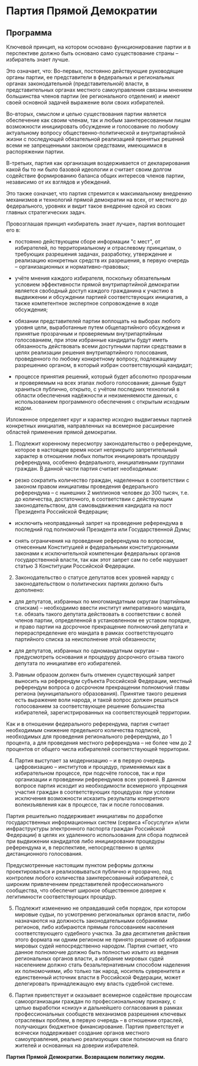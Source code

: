 # Партия Прямой Демократии
## Программа

Ключевой принцип, на котором основано функционирование партии и в перспективе должно быть основано само существование страны – избиратель знает лучше.

Это означает, что:
Во-первых, постоянно действующие руководящие органы партии, ее представители в федеральных и региональных органах законодательной (представительной) власти, в представительных органах местного самоуправления связаны мнением большинства членов партии (ее регионального отделения) и имеют своей основной задачей выражение воли своих избирателей.

Во-вторых, смыслом и целью существования партии является обеспечение как своим членам, так и любым заинтересованным лицам возможности инициировать обсуждение и голосование по любому актуальному вопросу общественно-политической и внутрипартийной жизни с последующей обязательной реализацией принятых решений всеми не запрещенными законом средствами, имеющимися в распоряжении партии.

В-третьих, партия как организация воздерживается от декларирования какой бы то ни было базовой идеологии и считает своим долгом содействие формированию баланса общих интересов членов партии, независимо от их взглядов и убеждений.

Это также означает, что партия стремится к максимальному внедрению механизмов и технологий прямой демократии на всех, от местного до федерального, уровнях и видит такое внедрение одной из своих главных стратегических задач.

Провозглашая принцип «избиратель знает лучше», партия воплощает его в:

- постоянно действующем сборе информации "с мест", от избирателей, по территориальному и отраслевому принципам, о требующих разрешения задачах, разработку, утверждение и реализацию конкретных средств их разрешения, в первую очередь – организационных и нормативно-правовых;

- учёте мнения каждого избирателя, поскольку обязательным условием эффективности прямой внутрипартийной демократии является свободный доступ каждого гражданина к участию в выдвижении и обсуждении партией соответствующих инициатив, а также компетентное экспертное сопровождение в ходе обсуждения;

- обязании представителей партии воплощать на выборах любого уровня цели, выработанные путем общепартийного обсуждения и принятые прозрачным и проверяемым внутрипартийным голосованием, при этом избранные кандидаты будут иметь обязанность действовать всеми доступными партии средствами в целях реализации решения внутрипартийного голосования, проведенного по любому конкретному вопросу, подлежащему разрешению органом, в который избран соответствующий кандидат;   

- процессе принятия решений, который будет абсолютно прозрачным и проверяемым на всех этапах любого голосования; данные будут храниться публично, открыто, с учётом последних технологий в области обеспечения надёжности и неизменяемости данных, с использованием программного обеспечения с открытым исходным кодом.


Изложенное определяет круг и характер исходно выдвигаемых партией конкретных инициатив, направленных на всемерное расширение областей применения прямой демократии.

1. Подлежит коренному пересмотру законодательство о референдуме, которое в настоящее время носит неприкрыто запретительный характер в отношении любых попыток инициировать процедуру референдума, особенно федерального, инициативными группами граждан. В данной части партия считает необходимым:

  - резко сократить количество граждан, наделенных в соответствии с законом правом инициативы проведения федерального референдума – с нынешних 2 миллионов человек до 300 тысяч, т.е. до количества, достаточного, в соответствии с действующим законодательством, для самовыдвижения кандидата на пост Президента Российской Федерации;

  - исключить неоправданный запрет на проведение референдума в последний год полномочий Президента или Государственной Думы;

  - снять ограничения на проведение референдума по вопросам, отнесенным Конституцией и федеральными конституционными законами к исключительной компетенции федеральных органов государственной власти, так как этот запрет сам по себе нарушает статью 3 Конституции Российской Федерации.

2. Законодательство о статусе депутатов всех уровней наряду с законодательством о политических партиях должно быть дополнено:

  - для депутатов, избранных по многомандатным округам (партийным спискам) – необходиимо ввести институт императивного мандата, т.е. обязать такого депутата действовать в соответствии с волей членов партии, определенной в  установленном ее уставом порядке, и право партии на досрочное прекращение полномочий депутата и перераспределение его мандата в рамках соответствующего партийного списка за неисполнение этой обязанности;

  - для депутатов, избранных по одномандатным округам – предусмотреть основания и процедуру досрочного отзыва такого депутата по инициативе его избирателей.

3. Равным образом должен быть отменен существующий запрет выносить на референдум субъекта Российской Федерации, местный референдум вопроса о досрочном прекращении полномочий главы региона (муниципального образования). Принятие такого решения есть выражение воли народа, и такой вопрос должен решаться голосованием за соответствующее решение большинства избирателей, зарегистрированных на соответствующей территории.

  Как и в отношении федерального референдума, партия считает необходимым снижение предельного количества подписей, необходимых для проведения регионального референдума, до 1 процента, а для проведения местного референдума – не более чем до 2 процентов от общего числа избирателей соответствующей территории.

4. Партия выступает за модернизацию – и в первую очередь цифровизацию – институтов и процедур, применяемых как в избирательном процессе, при подсчёте голосов, так и при организации и проведении референдумов всех уровней. В данном вопросе партия исходит из необходимости всемерного упрощения участия граждан в соответствующих процедурах при условии исключения возможности исказить результаты конкретного волеизъявления как в процессе, так и после голосования.

  Партия решительно поддерживает инициативы по доработке государственных информационных систем (сервиса «Госуслуги» и/или инфраструктуры электронного паспорта граждан Российской Федерации) в целях их удаленного использования для сбора подписей при выдвижении кандидатов либо инициировании процедуры референдума и, в перспективе, непосредственно в целях дистанционного голосования.

  Предусмотренные настоящим пунктом реформы должны проектироваться и реализовываться публично и прозрачно, под контролем любого количества заинтересованный избирателей, с широким привлечением представителей профессионального сообщества, что обеспечит широкое общественное доверие к легитимности соответствующих процедур.

5. Подлежит изменению не оправдавший себя порядок, при котором мировые судьи, по усмотрению региональных органов власти, либо назначаются на должность законодательными собраниями регионов, либо избираются прямым голосованием населения соответствующего судебного участка. За два десятилетия действия этого формата ни одним регионом не принято решение об избрании мировых судей непосредственно народом. Партия считает, что данное полномочие должно быть полностью изъято из ведения региональных органов власти, а избрание мировых судей населением должно стать безальтернативным способом наделения их полномочиями, ибо только так народ, носитель суверенитета и единственный источник власти в Российской Федерации, может делегировать принадлежащую ему власть судебной системе. 

6. Партия приветствует и оказывает всемерное содействие процессам самоорганизации граждан по профессиональному признаку, с целью выработки «снизу» и дальнейшего согласования в рамках профессиональных сообществ механизмов разрешения ключевых отраслевых проблем, в первую очередь – в отношении отраслей, получающих бюджетное финансирование. Партия приветствует и всячески поддерживает создание органов местного самоуправления, реально реализующих свои полномочия на благо жителей и основанных на доверии избирателей.

**Партия Прямой Демократии. Возвращаем политику людям.**
